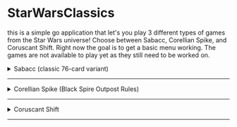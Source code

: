 # StarWarsClassics
<!-- First Created Feb 1st, 2022
     _______.___________.    ___      .______         ____    __    ____  ___      .______          _______.
    /       |           |   /   \     |   _  \        \   \  /  \  /   / /   \     |   _  \        /       |
   |   (----`---|  |----`  /  ^  \    |  |_)  |        \   \/    \/   / /  ^  \    |  |_)  |      |   (----`
    \   \       |  |      /  /_\  \   |      /          \            / /  /_\  \   |      /        \   \    
.----)   |      |  |     /  _____  \  |  |\  \----.      \    /\    / /  _____  \  |  |\  \----.----)   |   
|_______/       |__|    /__/     \__\ | _| `._____|       \__/  \__/ /__/     \__\ | _| `._____|_______/    
           ______  __          ___           _______.     _______. __    ______     _______.                
          /      ||  |        /   \         /       |    /       ||  |  /      |   /       |                
         |  ,----'|  |       /  ^  \       |   (----`   |   (----`|  | |  ,----'  |   (----`                
         |  |     |  |      /  /_\  \       \   \        \   \    |  | |  |        \   \                    
         |  `----.|  `----./  _____  \  .----)   |   .----)   |   |  | |  `----.----)   |                   
          \______||_______/__/     \__\ |_______/    |_______/    |__|  \______|_______/                                   
-->
<!-- First Created Feb 1st, 2022 -->
this is a simple go application that let's you play 3 different types of games from the Star Wars universe!
Choose between Sabacc, Corellian Spike, and Coruscant Shift.
Right now the goal is to get a basic menu working. The games are not available to play yet as they still need to be worked on.

<details><summary>Sabacc (classic 76-card variant)</summary>
<p>

no content yet.

</p>
</details>

---

<details><summary>Corellian Spike (Black Spire Outpost Rules)</summary>
<p>

### The Deck

1. 30 green cards with positive values 1 through 10, three each ●, ■, ▲
2. 30 red cards with negative values -1 through -10, three each ●, ■, ▲
3. 2 zero-value cards known as sylops (Old Corellian for "idiots")
    
The three suits, known as "Staves", are shown by the shape of the pips on the cards: ● (Circle), ■ (Square), ▲ (Triangle).
These do not have any bearing on the gameplay. These are used in Coruscant Shift. 

### Setup

Choose a dealer for the first game. Hand the deck and dice to the dealer. Each subsequent game, the persont to the left of
the dealer will be the new dealer.

### Ante

Players must pay in to play the roun, 1 credit into the game pot and 2 credit into the sabacc pot. If a player cannot afford 
to pay in, that player is out of the game.

### Dealer

1. Shuffle the deck, then deal two cards fave down to each player. Players can look at their cards, but must not show other players.
2. Place the remaining deck face down in the center of play. This is the draw pile.
3. Place the top card of the draw pile face-up on the table. This is the discard pile.

### Gameplay

Each game is played in three rounds. Each round consists of a turn phase, a betting phase, and a spike dice phase.
The goal of the game is to have the best hand with a total value of zero, which is called Sabacc, or if no player 
gets Sabacc, then the hand with the closest total value to zero wins, which is called Nulrhek. There is also a 
hierarchy of special named Sabacc hands that can be obtained. When scoring, a positive value beats an equal 
negative value.

### 1. Turn phase

Play starts with the player to the dealer's left and continues going left around the table.
One your turn, you can stand, gain, or swap. You may only choose one.
    
1. **Stand** - Retain your current hand for this round and end your turn.
2. **Gain** - To gain a card from the draw pile, you have two options:
    - Take the top card from the draw pile.
    - Discard a card from your hand, then take the top card from the draw pile.
3. **Swap** - Take the top card from the discard pile and add it to your hand, then discard a different card from your hand.

After you stand, gain, or swap your turn is over. Once all players have had a turn, betting begins.

### 2. Betting phase

Players calculate their current hand value and place their bets, beginning with the player to  the dealer's left. Players can check, bet, call, raise, or junk. The cycle continues until all bets are equal.

1. **Check**: The player stays in the game, but wagers no credits. This can only be done if no bet has been made yet.
Id any player places a bet, all players must call or raise in order to stay in.
2. **Bet**: The player makes a wager and adds it to the game pot. All other players must pay the same amount into 
the game pot (call) to stay in the round. Otherwise, they can raise the bet or junk. 
3. **Call**: The player matches the highest bet placed so far by paying that amount into the game pot. When 
verbally declared it is often said as "I'll see your bet."
4. **Raise**: The player raises the highest bet so far by betting a higher amount and paying that amount into the game pot.
All players must now pay this amount to stay in the round, and those who bey prior to the raise must pay the difference
between their current bet and the current highest raise when the betting cycle comes back to them in order to stay in.
Betting goes in cycle until all players bet the same amount. A player can raise the bet only if they were not the last one
to raise in this betting phase and can't raise if they started the betting and no one else raise.
5. **Junk**: The player shuffles his hand (to randomize card order) and puts it on the discard pile. This player 
forfeits all winnings for the round and cannot play until the next round.

Once all players have equaled the highest bet or junked (or all players checked), move on to the spike dice phase.

### 3. Spike Dice Phase

The dealer rolls both dice. If the symbols are different, the round ends. If the symbols match, everyone must note the number 
of cards in their hand, reveal them, then place all the cards onto the discard pile, The dealer then deals each player the same
number of cards they discarded. The player to the left of the dealer is always first to receive new cards. Deal each player all 
the needed cards before dealing to the next player. Then place the rest of the deck face down on the table to form a new draw 
pile and flip over the top card onto the discard pile to start it with a new random value. If at any point the draw pile is 
depleted, shuffle the discard pile to create a new one, then turn over the top card to start a new discard pile as usual.

Repeat phases 1-3 for two more rounds to complete a single game.

### Showdown

At the end of the third round, players reveal their cards in order of play starting at the dealer's left.
Hands are compated with respect to the scoring hierarchy and a winner is determined.
- The winning player collects the game pot.
- If a player wins with Sabacc (any hand totaling zero) that player also collects the Sabacc pot. Otherwise, the credits in the Sabacc pot for the next game.

To begin a new game, the player to the left of the dealer collects the deck and dice, shuffles the cards, and is the new 
game's dealers. Players pay the ante for the new game and games begins.

</p>
</details>

---

<details><summary>Coruscant Shift</summary>
<p>

no content yet.

</p>
</details>

---